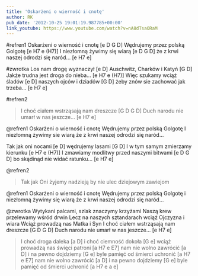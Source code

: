 ```yaml
---
title: 'Oskarżeni o wierność i cnotę'
author: RK
pub_date: '2012-10-25 19:01:19.987785+00:00'
link_youtube: https://www.youtube.com/watch?v=nA8dTsaORaM
---
```


#refren1
Oskarżeni o wierność i cnotę			[e D G D]
Wędrujemy przez polską Golgotę		[e H7 e (H7)]
I niezłomną żywimy się wiarą		[e D G D]
że z krwi naszej odrodzi się naród...		[e H7 e]

#zwrotka
Los nam drogę wyznaczył			[e D]
Auschwitz, Charków i Katyń			[G D]
Jakże trudna jest droga do nieba...		[e H7 e (H7)]
Więc szukamy wciąż śladów			[e D]
naszych ojców i dziadów			[G D]
żeby znów sie zachować jak trzeba...	[e H7 e]

#refren2
>I choć ciałem wstrząsają nam dreszcze	[G D G D]
>Duch narodu nie umarł w nas jeszcze...	[e H7 e]

@refren1
Oskarżeni o wierność i cnotę
Wędrujemy przez polską Golgotę
I niezłomną żywimy sie wiarą
że z krwi naszej odrodzi się naród...

Tak jak oni nocami					[e D]
wędrujemy lasami					[G D]
I w tym samym zmierzamy kierunku			[e H7 e (H7)]
I zmawiamy modlitwy przed naszymi bitwami	[e D G D]
bo skądinąd nie widać ratunku...			[e H7 e]

@refren2
>Tak jak Oni żyjemy nadzieją
>by nie ulec dziejowym zawiejom

@refren1
Oskarżeni o wierność i cnotę
Wędrujemy przez polską Golgotę
i niezłomną żywimy się wiarą
że z krwi naszej odrodzi się naród...

@zwrotka
Wytykani palcami, szlak znaczymy  krzyżami
Naszą krew przelewamy wśród drwin
Lecz na naszych sztandarach wciąż Ojczyzna i wiara
Wciąż prowadzą nas Matka i Syn
I choć ciałem wstrząsają nam dreszcze	[G D G D]
Duch narodu nie umarł w nas jeszcze...	[e H7 e]

>I choć droga daleka   				[a D]
>i choć ciemność dokoła			[G e]
>wciąż prowadzą nas święci patroni		[a H7 e E7]
>nam nie wolno zawrócić			[a D]
>i na pewno dojdziemy			[G e]
>byle pamięć od śmierci uchronić		[a H7 e E7]
>nam nie wolno zawrócić			[a D]
>i na pewno dojdziemy			[G e]
>byle pamięć od śmierci uchronić		[a H7 e a e]